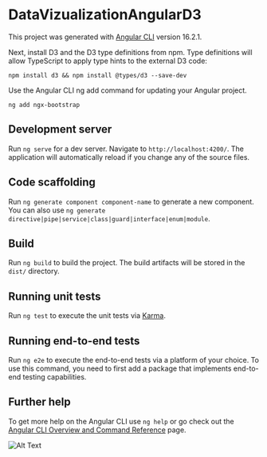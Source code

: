 # DataVizualizationAngularD3

This project was generated with [Angular CLI](https://github.com/angular/angular-cli) version 16.2.1.

Next, install D3 and the D3 type definitions from npm. Type definitions will allow TypeScript to apply type hints to the external D3 code:

`npm install d3 && npm install @types/d3 --save-dev`

Use the Angular CLI ng add command for updating your Angular project.

`ng add ngx-bootstrap`
## Development server

Run `ng serve` for a dev server. Navigate to `http://localhost:4200/`. The application will automatically reload if you change any of the source files.

## Code scaffolding

Run `ng generate component component-name` to generate a new component. You can also use `ng generate directive|pipe|service|class|guard|interface|enum|module`.

## Build

Run `ng build` to build the project. The build artifacts will be stored in the `dist/` directory.

## Running unit tests

Run `ng test` to execute the unit tests via [Karma](https://karma-runner.github.io).

## Running end-to-end tests

Run `ng e2e` to execute the end-to-end tests via a platform of your choice. To use this command, you need to first add a package that implements end-to-end testing capabilities.

## Further help

To get more help on the Angular CLI use `ng help` or go check out the [Angular CLI Overview and Command Reference](https://angular.io/cli) page.


![Alt Text](https://media.giphy.com/media/vFKqnCdLPNOKc/giphy.gif)
